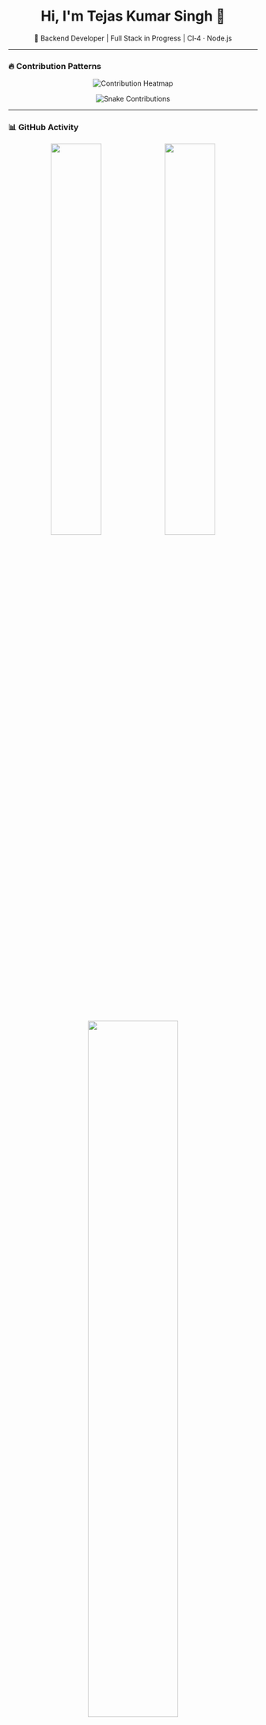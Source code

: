 <h1 align="center">Hi, I'm Tejas Kumar Singh 👋</h1>
<p align="center">🚀 Backend Developer | Full Stack in Progress | CI‑4 · Node.js</p>

---

### 🔥 Contribution Patterns

<p align="center">
  <img src="https://ghchart.rshah.org/tejassinghrajput" alt="Contribution Heatmap" />
</p>

<p align="center">
  <picture>
    <source media="(prefers-color-scheme: dark)" srcset="https://raw.githubusercontent.com/tejassinghrajput/github-stats/output/github-contribution-grid-snake-dark.svg" />
    <source media="(prefers-color-scheme: light)" srcset="https://raw.githubusercontent.com/tejassinghrajput/github-stats/output/github-contribution-grid-snake.svg" />
    <img alt="Snake Contributions" src="https://raw.githubusercontent.com/tejassinghrajput/github-stats/output/github-contribution-grid-snake.svg" />
  </picture>
</p>

---

### 📊 GitHub Activity

<p align="center">
  <img width="45%" src="https://github-readme-stats.vercel.app/api?username=tejassinghrajput&show_icons=true&theme=tokyonight&count_private=true&hide_border=true" />
  <img width="45%" src="https://github-readme-streak-stats.herokuapp.com?user=tejassinghrajput&theme=tokyonight&hide_border=true" />
</p>

<p align="center">
  <img width="60%" src="https://github-readme-stats.vercel.app/api/top-langs/?username=tejassinghrajput&layout=compact&theme=tokyonight&hide_border=true" />
</p>

---

<p align="center">💬 Consistent commits, consistent growth.</p>
